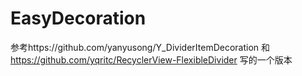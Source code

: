 # EasyDecoration
参考https://github.com/yanyusong/Y_DividerItemDecoration
和
https://github.com/yqritc/RecyclerView-FlexibleDivider
写的一个版本
